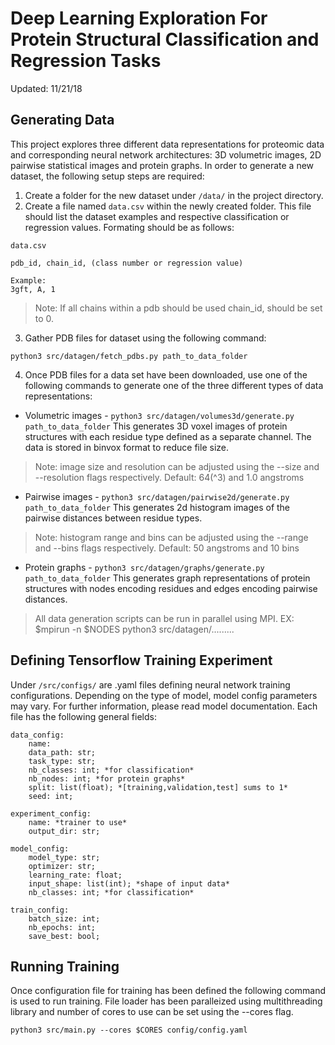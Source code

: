 # Deep Learning Exploration For Protein Structural Classification and Regression Tasks
Updated: 11/21/18

## Generating Data
This project explores three different data representations for proteomic data
and corresponding neural network architectures:
3D volumetric images, 2D pairwise statistical images and protein graphs.
In order to generate a new dataset, the following setup steps are required:

1. Create a folder for the new dataset under `/data/` in the project directory.
2. Create a file named `data.csv` within the newly created folder. This file should
list the dataset examples and respective classification or regression values. Formating
should be as follows:

```
data.csv

pdb_id, chain_id, (class number or regression value)

Example:
3gft, A, 1

```

> Note: If all chains within a pdb should be used chain_id, should be set to 0.

3. Gather PDB files for dataset using the following command:

`python3 src/datagen/fetch_pdbs.py path_to_data_folder`

4. Once PDB files for a data set have been downloaded, use one of the following
commands to generate one of the three different types of data representations:

- Volumetric images - `python3 src/datagen/volumes3d/generate.py path_to_data_folder`
This generates 3D voxel images of protein structures with each residue type defined
as a separate channel. The data is stored in binvox format to reduce file size.

> Note: image size and resolution can be adjusted using the --size and
> --resolution flags respectively. Default: 64(^3) and 1.0 angstroms

- Pairwise images - `python3 src/datagen/pairwise2d/generate.py path_to_data_folder`
This generates 2d histogram images of the pairwise distances between residue types.

> Note: histogram range and bins can be adjusted using the --range and --bins
flags respectively. Default: 50 angstroms and 10 bins

- Protein graphs - `python3 src/datagen/graphs/generate.py path_to_data_folder`
This generates graph representations of protein structures with nodes encoding
residues and edges encoding pairwise distances.

> All data generation scripts can be run in parallel using MPI.
> EX: $mpirun -n $NODES python3 src/datagen/.........

## Defining Tensorflow Training Experiment
Under `/src/configs/` are .yaml files defining neural network training configurations.
Depending on the type of model, model config parameters may vary. For further information,
please read model documentation. Each file has the following general fields:

```
data_config:
    name:
    data_path: str;
    task_type: str;
    nb_classes: int; *for classification*
    nb_nodes: int; *for protein graphs*
    split: list(float); *[training,validation,test] sums to 1*
    seed: int;

experiment_config:
    name: *trainer to use*
    output_dir: str;

model_config:
    model_type: str;
    optimizer: str;
    learning_rate: float;
    input_shape: list(int); *shape of input data*
    nb_classes: int; *for classification*

train_config:
    batch_size: int;
    nb_epochs: int;
    save_best: bool;
```

## Running Training
Once configuration file for training has been defined the following command is used
to run training. File loader has been paralleized using multithreading library and
number of cores to use can be set using the --cores flag.

`python3 src/main.py --cores $CORES config/config.yaml`
